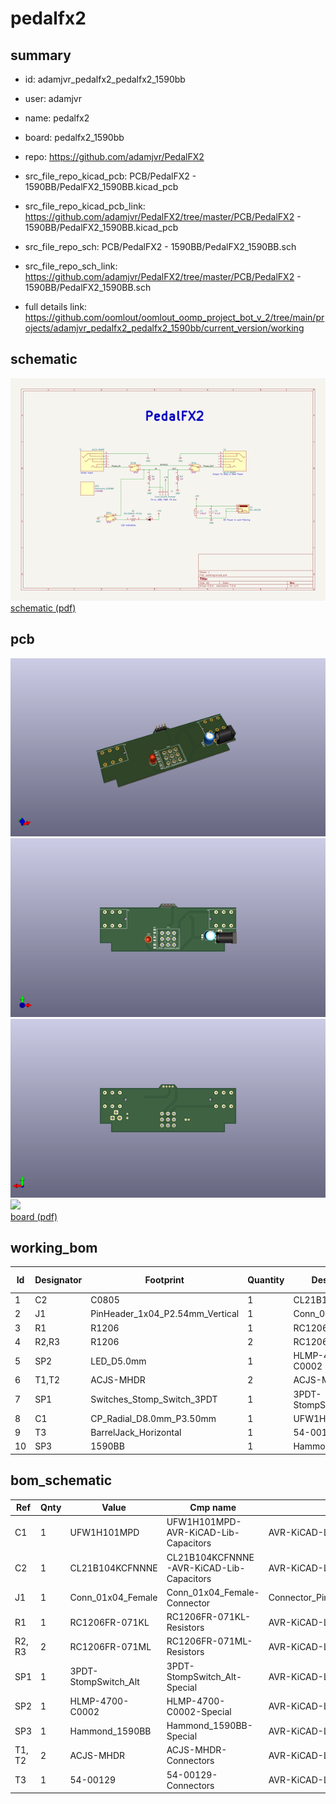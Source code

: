 # pedalfx2
 
## summary 
* id: adamjvr_pedalfx2_pedalfx2_1590bb
* user: adamjvr
* name: pedalfx2
* board: pedalfx2_1590bb
* repo: https://github.com/adamjvr/PedalFX2
* src_file_repo_kicad_pcb: PCB/PedalFX2 - 1590BB/PedalFX2_1590BB.kicad_pcb
* src_file_repo_kicad_pcb_link: https://github.com/adamjvr/PedalFX2/tree/master/PCB/PedalFX2 - 1590BB/PedalFX2_1590BB.kicad_pcb


* src_file_repo_sch: PCB/PedalFX2 - 1590BB/PedalFX2_1590BB.sch
* src_file_repo_sch_link: https://github.com/adamjvr/PedalFX2/tree/master/PCB/PedalFX2 - 1590BB/PedalFX2_1590BB.sch
* full details link: https://github.com/oomlout/oomlout_oomp_project_bot_v_2/tree/main/projects/adamjvr_pedalfx2_pedalfx2_1590bb/current_version/working  

## schematic  
![](working_schematic_600.png)  
[schematic (pdf)](working_schematic.pdf) 






















## pcb  
![](working_3d_600.png) 
![](working_3d_front_600.png)  
![](working_3d_back_600.png)  
![](working_600.png)  
[board (pdf)](working.pdf)  

## working_bom
| Id | Designator | Footprint | Quantity | Designation | Supplier and ref |  | None | 
| --- | --- | --- | --- | --- | --- | --- | --- | 
| 1 | C2 | C0805 | 1 | CL21B104KCFNNNE |  |  | [''] | 
| 2 | J1 | PinHeader_1x04_P2.54mm_Vertical | 1 | Conn_01x04_Female |  |  | [''] | 
| 3 | R1 | R1206 | 1 | RC1206FR-071KL |  |  | [''] | 
| 4 | R2,R3 | R1206 | 2 | RC1206FR-071ML |  |  | [''] | 
| 5 | SP2 | LED_D5.0mm | 1 | HLMP-4700-C0002 |  |  | [''] | 
| 6 | T1,T2 | ACJS-MHDR | 2 | ACJS-MHDR |  |  | [''] | 
| 7 | SP1 | Switches_Stomp_Switch_3PDT | 1 | 3PDT-StompSwitch_Alt |  |  | [''] | 
| 8 | C1 | CP_Radial_D8.0mm_P3.50mm | 1 | UFW1H101MPD |  |  | [''] | 
| 9 | T3 | BarrelJack_Horizontal | 1 | 54-00129 |  |  | [''] | 
| 10 | SP3 | 1590BB | 1 | Hammond_1590BB |  |  | [''] | 


## bom_schematic
| Ref | Qnty | Value | Cmp name | Footprint | Description | Vendor | DNP | 
| --- | --- | --- | --- | --- | --- | --- | --- | 
| C1 | 1 | UFW1H101MPD | UFW1H101MPD-AVR-KiCAD-Lib-Capacitors | AVR-KiCAD-Lib-Capacitors:CP_Radial_D8.0mm_P3.50mm |  | Digikey |  | 
| C2 | 1 | CL21B104KCFNNNE | CL21B104KCFNNNE-AVR-KiCAD-Lib-Capacitors | AVR-KiCAD-Lib-Capacitors:C0805 |  | Digikey |  | 
| J1 | 1 | Conn_01x04_Female | Conn_01x04_Female-Connector | Connector_PinHeader_2.54mm:PinHeader_1x04_P2.54mm_Vertical |  |  |  | 
| R1 | 1 | RC1206FR-071KL | RC1206FR-071KL-Resistors | AVR-KiCAD-Lib-Resistors:R1206 |  | Digikey |  | 
| R2, R3 | 2 | RC1206FR-071ML | RC1206FR-071ML-Resistors | AVR-KiCAD-Lib-Resistors:R1206 |  | Digikey |  | 
| SP1 | 1 | 3PDT-StompSwitch_Alt | 3PDT-StompSwitch_Alt-Special | AVR-KiCAD-Lib-Special:Switches_Stomp_Switch_3PDT |  | * |  | 
| SP2 | 1 | HLMP-4700-C0002 | HLMP-4700-C0002-Special | AVR-KiCAD-Lib-Diodesl:LED_D5.0mm |  | Digikey |  | 
| SP3 | 1 | Hammond_1590BB | Hammond_1590BB-Special | AVR-KiCAD-Lib-Special:1590BB |  | Digikey |  | 
| T1, T2 | 2 | ACJS-MHDR | ACJS-MHDR-Connectors | AVR-KiCAD-Lib-Connectors:ACJS-MHDR |  | Digikey |  | 
| T3 | 1 | 54-00129 | 54-00129-Connectors | AVR-KiCAD-Lib-Connectors:BarrelJack_Horizontal |  | Digikey |  | 



